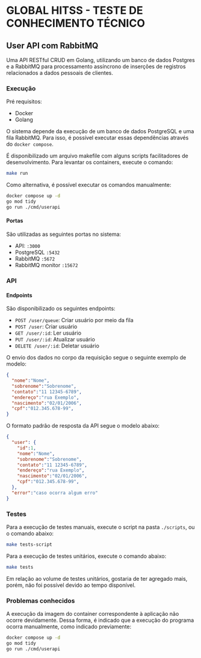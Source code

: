 # GLOBAL HITSS - TESTE DE CONHECIMENTO TÉCNICO

## User API com RabbitMQ

Uma API RESTful CRUD em Golang, utilizando um banco de dados Postgres e a RabbitMQ para processamento assíncrono de inserções de registros relacionados a dados pessoais de clientes.

### Execução

Pré requisitos:
- Docker
- Golang

O sistema depende da execução de um banco de dados PostgreSQL e uma fila RabbitMQ.
Para isso, é possível executar essas dependências através do `docker compose`.

É disponibilizado um arquivo makefile com alguns scripts facilitadores de desenvolvimento.
Para levantar os containers, execute o comando:
```sh
make run
```

Como alternativa, é possível executar os comandos manualmente:
```sh
docker compose up -d
go mod tidy
go run ./cmd/userapi
```

#### Portas

São utilizadas as seguintes portas no sistema:
- API: `:3000`
- PostgreSQL `:5432`
- RabbitMQ `:5672`
- RabbitMQ monitor `:15672`

### API

#### Endpoints

São disponibilizado os seguintes endpoints:
- `POST /user/queue`: Criar usuário por meio da fila
- `POST /user`: Criar usuário
- `GET /user/:id`: Ler usuário
- `PUT /user/:id`: Atualizar usuário
- `DELETE /user/:id`: Deletar usuário

O envio dos dados no corpo da requisição segue o seguinte exemplo de modelo:
```json
{
  "nome":"Nome",
  "sobrenome":"Sobrenome",
  "contato":"11 12345-6789",
  "endereço":"rua Exemplo",
  "nascimento":"02/01/2006",
  "cpf":"012.345.678-99",
}
```

O formato padrão de resposta da API segue o modelo abaixo:
```json
{
  "user": {
    "id":1,
    "nome":"Nome",
    "sobrenome":"Sobrenome",
    "contato":"11 12345-6789",
    "endereço":"rua Exemplo",
    "nascimento":"02/01/2006",
    "cpf":"012.345.678-99",
  },
  "error":"caso ocorra algum erro"
}
```

### Testes

Para a execução de testes manuais, execute o script na pasta `./scripts`, ou o comando abaixo:
```sh
make tests-script
```

Para a execução de testes unitários, execute o comando abaixo:
```sh
make tests
```

Em relação ao volume de testes unitários, gostaria de ter agregado mais, porém, não foi possível devido ao tempo disponível.

### Problemas conhecidos

A execução da imagem do container correspondente à aplicação não ocorre devidamente.
Dessa forma, é indicado que a execução do programa ocorra manualmente, como indicado previamente:
```sh
docker compose up -d
go mod tidy
go run ./cmd/userapi
```